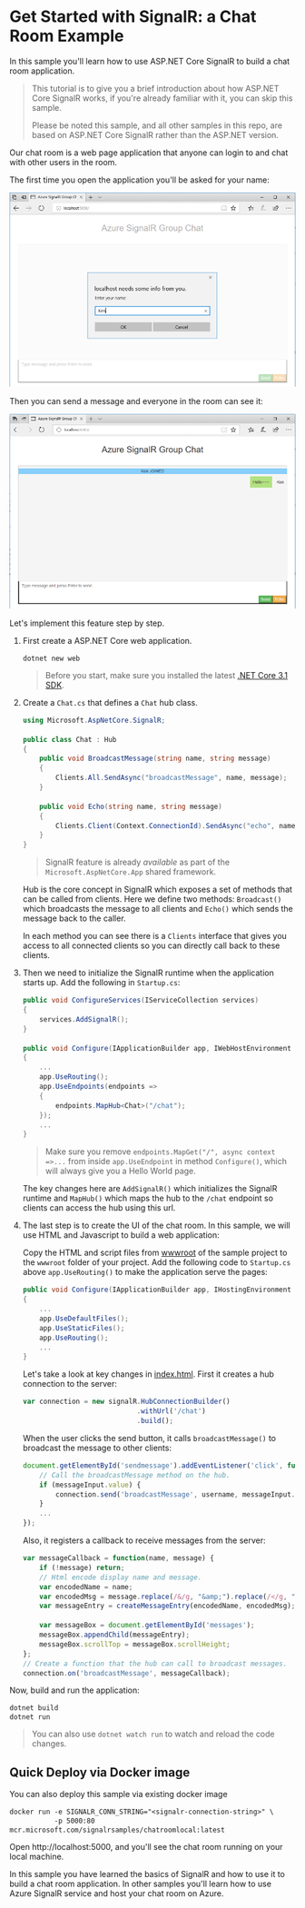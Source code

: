 # Get Started with SignalR: a Chat Room Example

In this sample you'll learn how to use ASP.NET Core SignalR to build a chat room application.

> This tutorial is to give you a brief introduction about how ASP.NET Core SignalR works, if you're already familiar with it, you can skip this sample.
>
> Please be noted this sample, and all other samples in this repo, are based on ASP.NET Core SignalR rather than the ASP.NET version.

Our chat room is a web page application that anyone can login to and chat with other users in the room.

The first time you open the application you'll be asked for your name:

![chat-room-1](../../docs/images/chat-room-1.png)

Then you can send a message and everyone in the room can see it:

![chat-room-2](../../docs/images/chat-room-2.png)

Let's implement this feature step by step.

1.  First create a ASP.NET Core web application.

    ```
    dotnet new web
    ```

    > Before you start, make sure you installed the latest [.NET Core 3.1 SDK](https://dotnet.microsoft.com/download/dotnet-core/3.1).

2.  Create a `Chat.cs` that defines a `Chat` hub class.

    ```cs
    using Microsoft.AspNetCore.SignalR;

    public class Chat : Hub
    {
        public void BroadcastMessage(string name, string message)
        {
            Clients.All.SendAsync("broadcastMessage", name, message);
        }

        public void Echo(string name, string message)
        {
            Clients.Client(Context.ConnectionId).SendAsync("echo", name, message + " (echo from server)");
        }
    }
    ```

    > SignalR feature is already *available* as part of the `Microsoft.AspNetCore.App` shared framework.

    Hub is the core concept in SignalR which exposes a set of methods that can be called from clients. Here we define two methods: `Broadcast()` which broadcasts the message to all clients and `Echo()` which sends the message back to the caller.

    In each method you can see there is a `Clients` interface that gives you access to all connected clients so you can directly call back to these clients.

3.  Then we need to initialize the SignalR runtime when the application starts up. Add the following in `Startup.cs`:

    ```cs
    public void ConfigureServices(IServiceCollection services)
    {
        services.AddSignalR();
    }

    public void Configure(IApplicationBuilder app, IWebHostEnvironment env)
    {
        ...
        app.UseRouting();
        app.UseEndpoints(endpoints =>
        {
            endpoints.MapHub<Chat>("/chat");
        });
        ...
    }
    ```

    > Make sure you remove `endpoints.MapGet("/", async context =>...` from inside `app.UseEndpoint` in method `Configure()`, which will always give you a Hello World page.

    The key changes here are `AddSignalR()` which initializes the SignalR runtime and `MapHub()` which maps the hub to the `/chat` endpoint so clients can access the hub using this url.

4.  The last step is to create the UI of the chat room. In this sample, we will use HTML and Javascript to build a web application:

    Copy the HTML and script files from [wwwroot](wwwroot/) of the sample project to the `wwwroot` folder of your project.
    Add the following code to `Startup.cs` above `app.UseRouting()` to make the application serve the pages:

    ```cs
    public void Configure(IApplicationBuilder app, IHostingEnvironment env)
    {
        ...
        app.UseDefaultFiles();
        app.UseStaticFiles();
        app.UseRouting();
        ...
    }
    ```

    Let's take a look at key changes in [index.html](wwwroot/index.html). First it creates a hub connection to the server:

    ```js
    var connection = new signalR.HubConnectionBuilder()
                                .withUrl('/chat')
                                .build();
    ```

    When the user clicks the send button, it calls `broadcastMessage()` to broadcast the message to other clients:

    ```js
    document.getElementById('sendmessage').addEventListener('click', function (event) {
        // Call the broadcastMessage method on the hub.
        if (messageInput.value) {
            connection.send('broadcastMessage', username, messageInput.value);
        }
        ...
    });
    ```

    Also, it registers a callback to receive messages from the server:

    ```js
    var messageCallback = function(name, message) {
        if (!message) return;
        // Html encode display name and message.
        var encodedName = name;
        var encodedMsg = message.replace(/&/g, "&amp;").replace(/</g, "&lt;").replace(/>/g, "&gt;");
        var messageEntry = createMessageEntry(encodedName, encodedMsg);

        var messageBox = document.getElementById('messages');
        messageBox.appendChild(messageEntry);
        messageBox.scrollTop = messageBox.scrollHeight;
    };
    // Create a function that the hub can call to broadcast messages.
    connection.on('broadcastMessage', messageCallback);
    ```

Now, build and run the application:

```
dotnet build
dotnet run
```

> You can also use `dotnet watch run` to watch and reload the code changes.


## Quick Deploy via Docker image
You can also deploy this sample via existing docker image

```
docker run -e SIGNALR_CONN_STRING="<signalr-connection-string>" \
           -p 5000:80 mcr.microsoft.com/signalrsamples/chatroomlocal:latest
```

Open http://localhost:5000, and you'll see the chat room running on your local machine.

In this sample you have learned the basics of SignalR and how to use it to build a chat room application.
In other samples you'll learn how to use Azure SignalR service and host your chat room on Azure.
